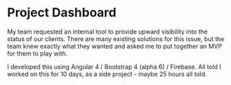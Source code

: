 # Project Dashboard

My team requested an internal tool to provide upward visibility into the status of our clients. There are many existing solutions for this issue, but the team knew exactly what they wanted and asked me to put together an MVP for them to play with.

I developed this using Angular 4 / Bootstrap 4 (alpha 6) / Firebase. All told I worked on this for 10 days, as a side project - maybe 25 hours all told. 

